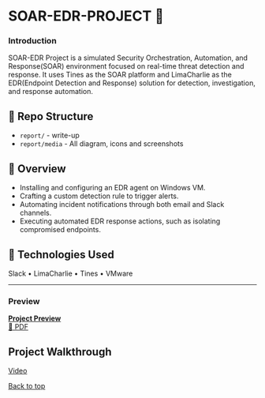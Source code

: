 # SOAR-EDR-PROJECT 🔐

<h3>Introduction</h3>
SOAR-EDR Project is a simulated Security Orchestration, Automation, and Response(SOAR) environment focused on real-time threat detection and response. It uses Tines as the SOAR platform and LimaCharlie as the EDR(Endpoint Detection and Response) solution for detection, investigation, and response automation.

## 📂 Repo Structure

- `report/` - write-up
- `report/media` - All diagram, icons and screenshots

## 📝 Overview

- Installing and configuring an EDR agent on Windows VM.
- Crafting a custom detection rule to trigger alerts.
- Automating incident notifications through both email and Slack channels.
- Executing automated EDR response actions, such as isolating compromised endpoints.

## 🚨 Technologies Used

Slack • LimaCharlie • Tines • VMware

---

<h3> Preview </h3>

[**Project Preview**  
📄 PDF ](https://github.com/AyushPeddulwar/SOAR-EDR-PROJECT/blob/main/SOAR.pdf)

## Project Walkthrough
[Video](https://www.linkedin.com/posts/ayushpeddulwar_soar-edr-cybersecurity-activity-7367277813957160961-q0Ws?utm_source=share&utm_medium=member_desktop&rcm=ACoAAD9CHAsBMS95J7Eqx2XpLa3z5RSAweTm63I)

[Back to top](#introduction)



